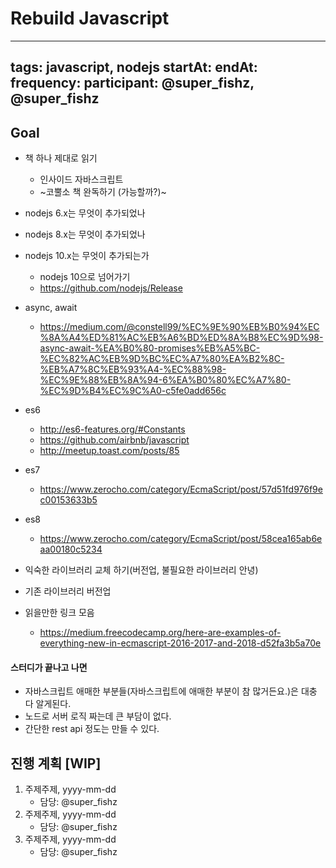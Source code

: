 # Rebuild Javascript
----
tags: javascript, nodejs
startAt:
endAt: 
frequency:
participant: @super_fishz, @super_fishz
----
## Goal
* 책 하나 제대로 읽기
    * 인사이드 자바스크립트
    * ~코뿔소 책 완독하기 (가능할까?)~
* nodejs 6.x는 무엇이 추가되었나
* nodejs 8.x는 무엇이 추가되었나
* nodejs 10.x는 무엇이 추가되는가
    * nodejs 10으로 넘어가기
    * https://github.com/nodejs/Release
* async, await
    * https://medium.com/@constell99/%EC%9E%90%EB%B0%94%EC%8A%A4%ED%81%AC%EB%A6%BD%ED%8A%B8%EC%9D%98-async-await-%EA%B0%80-promises%EB%A5%BC-%EC%82%AC%EB%9D%BC%EC%A7%80%EA%B2%8C-%EB%A7%8C%EB%93%A4-%EC%88%98-%EC%9E%88%EB%8A%94-6%EA%B0%80%EC%A7%80-%EC%9D%B4%EC%9C%A0-c5fe0add656c
* es6
    * http://es6-features.org/#Constants
    * https://github.com/airbnb/javascript
    * http://meetup.toast.com/posts/85
* es7
    * https://www.zerocho.com/category/EcmaScript/post/57d51fd976f9ec00153633b5
* es8
    * https://www.zerocho.com/category/EcmaScript/post/58cea165ab6eaa00180c5234
* 익숙한 라이브러리 교체 하기(버전업, 불필요한 라이브러리 안녕)
* 기존 라이브러리 버전업

* 읽을만한 링크 모음
    * https://medium.freecodecamp.org/here-are-examples-of-everything-new-in-ecmascript-2016-2017-and-2018-d52fa3b5a70e

#### 스터디가 끝나고 나면
* 자바스크립트 애매한 부분들(자바스크립트에 애매한 부분이 참 많거든요.)은 대충 다 알게된다.
* 노드로 서버 로직 짜는데 큰 부담이 없다.
* 간단한 rest api 정도는 만들 수 있다.


## 진행 계획 [WIP]
1. 주제주제, yyyy-mm-dd
    * 담당: @super_fishz
1. 주제주제, yyyy-mm-dd
    * 담당: @super_fishz
1. 주제주제, yyyy-mm-dd
    * 담당: @super_fishz
